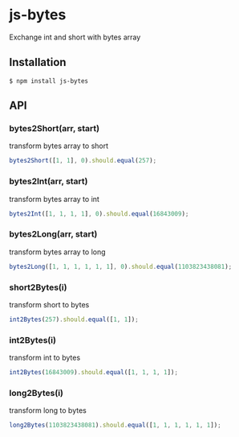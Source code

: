 # js-bytes

Exchange int and short with bytes array

## Installation

```
$ npm install js-bytes
```

## API

### bytes2Short(arr, start)

transform bytes array to short

```js
bytes2Short([1, 1], 0).should.equal(257);
```

### bytes2Int(arr, start)

transform bytes array to int

```js
bytes2Int([1, 1, 1, 1], 0).should.equal(16843009);
```

### bytes2Long(arr, start)

transform bytes array to long

```js
bytes2Long([1, 1, 1, 1, 1, 1], 0).should.equal(1103823438081);
```

### short2Bytes(i)

transform short to bytes

```js
int2Bytes(257).should.equal([1, 1]);
```

### int2Bytes(i)

transform int to bytes

```js
int2Bytes(16843009).should.equal([1, 1, 1, 1]);
```

### long2Bytes(i)

transform long to bytes

```js
long2Bytes(1103823438081).should.equal([1, 1, 1, 1, 1, 1]);
```
